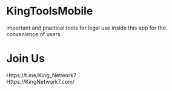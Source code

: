 # KingToolsMobile
important and practical tools for legal use inside this app for the convenience of users.

# Join Us
Https://t.me/King_Network7 <br/> Https://KingNetwork7.com/
